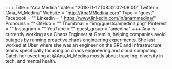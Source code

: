 +++
Title = "Ana Medina"
date = "2018-11-17T08:32:02-08:00"
Twitter = "Ana_M_Medina"
Website = "http://AnaMMedina.com"
Type = "guest"
Facebook = ""
Linkedin = " https://www.linkedin.com/in/anammedina/"
Pronouns = ""
GitHub = ""
Thumbnail = "img/guests/amedina.png"
Pinterest = ""
Instagram = ""
YouTube = ""
guest_group = "amedina"
+++
Ana is currently working as a Chaos Engineer at Gremlin, helping companies avoid outages by running proactive chaos engineering experiments. She last worked at Uber where she was an engineer on the SRE and Infrastructure teams specifically focusing on chaos engineering and cloud computing. Catch her tweeting at @Ana_M_Medina mostly about traveling, diversity in tech, and mental health.
